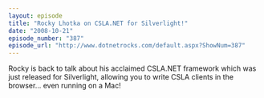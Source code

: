 ```yaml
---
layout: episode
title: "Rocky Lhotka on CSLA.NET for Silverlight!"
date: "2008-10-21"
episode_number: "387"
episode_url: "http://www.dotnetrocks.com/default.aspx?ShowNum=387"
---
```


Rocky is back to talk about his acclaimed CSLA.NET framework which was just released for Silverlight, allowing you to write CSLA clients in the browser... even running on a Mac!
